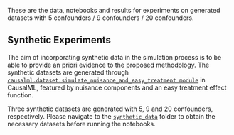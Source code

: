These are the data, notebooks and results for experiments on generated datasets with 5 confounders / 9 confounders / 20 confounders.

## Synthetic Experiments

The aim of incorporating synthetic data in the simulation process is to be able to provide an priori evidence to the proposed methodology. The synthetic datasets are generated through [`causalml.dataset.simulate_nuisance_and_easy_treatment module`](https://causalml.readthedocs.io/en/latest/causalml.html#module-causalml.dataset) in CausalML, featured by nuisance components  and an easy treatment effect function.

Three synthetic datasets are generated with 5, 9 and 20 confounders, respectively. Please navigate to the [`synthetic_data`](./synthetic_data) folder to obtain the necessary datasets before running the notebooks.







